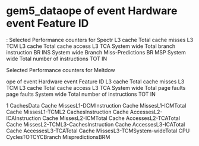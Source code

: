 # gem5_dataope of event Hardware event Feature ID

: Selected Performance counters for Spectr
L3 cache Total cache misses L3 TCM
L3 cache Total cache access L3 TCA
System wide Total branch instruction BR INS
System wide Branch Miss-Predictions BR MSP
System wide Total number of instructions TOT IN


Selected Performance counters for Meltdow




ope of event Hardware event Feature ID
L3 cache Total cache misses L3 TCM
L3 cache Total cache access L3 TCA
System wide Total page faults page faults
System wide Total number of instructions TOT IN





1 CachesData Cache MissesL1-DCMInstruction Cache MissesL1-ICMTotal Cache MissesL1-TCML2 CachesInstruction Cache AccessesL2-ICAInstruction Cache MissesL2-ICMTotal Cache AccessesL2-TCATotal Cache MissesL2-TCML3-CachesInstruction Cache AccessesL3-ICATotal Cache AccessesL3-TCATotal Cache MissesL3-TCMSystem-wideTotal CPU CyclesTOTCYCBranch MispredictionsBRM
